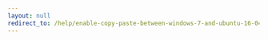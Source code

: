 ```yaml
---
layout: null
redirect_to: /help/enable-copy-paste-between-windows-7-and-ubuntu-16-04-3-on-oracle-vm-virtualbox/
---
```


